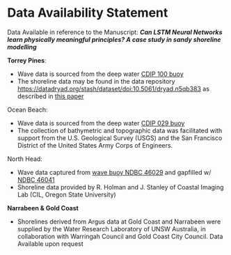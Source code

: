 # Data Availability Statement

Data Available in reference to the Manuscript: **_Can LSTM Neural Networks learn physically meaningful principles? A case study in sandy shoreline modelling_**

**Torrey Pines**:
  - Wave data is sourced from the deep water [CDIP 100 buoy](https://cdip.ucsd.edu/m/products/?stn=100p1&param=waveHs)
  - The shoreline data may be found in the data repository https://datadryad.org/stash/dataset/doi:10.5061/dryad.n5qb383 as described in [this paper](https://www.nature.com/articles/s41597-019-0167-6)
  
Ocean Beach:
  - Wave data is sourced from the deep water [CDIP 029 buoy](https://cdip.ucsd.edu/m/products/?stn=029p1)
  - The collection of bathymetric and topographic data was facilitated with support from the U.S. Geological Survey (USGS) and the San Francisco District of the United States Army Corps of Engineers.

North Head:
   
  - Wave data captured from [wave buoy NDBC 46029](https://www.ndbc.noaa.gov/station_page.php?station=46029) and gapfilled w/ [NDBC 46041](https://www.ndbc.noaa.gov/station_page.php?station=46041)
  - Shoreline data provided by R. Holman and J. Stanley of Coastal Imaging Lab (CIL, Oregon State University)

**Narrabeen & Gold Coast**
  - Shorelines derived from Argus data at Gold Coast and Narrabeen were supplied by the Water Research Laboratory of UNSW Australia, in collaboration with Warringah Council and Gold Coast City Council. Data Available upon request
    

